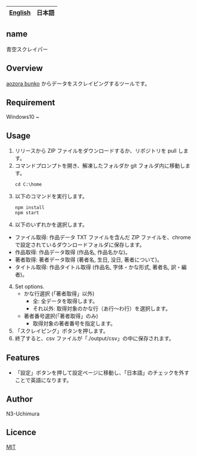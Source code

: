 <table>
	<thead>
    	<tr>
      		<th style="text-align:center"><a href="README.md">English</a></th>
      		<th style="text-align:center">日本語</th>
    	</tr>
  	</thead>
</table>

## name

青空スクレイパー

## Overview

[aozora bunko](https://www.aozora.gr.jp/) からデータをスクレイピングするツールです。

## Requirement

Windows10 ~

## Usage

1. リリースから ZIP ファイルをダウンロードするか、リポジトリを pull します。
2. コマンドプロンプトを開き、解凍したフォルダか git フォルダ内に移動します。
   ```
   cd C:\home
   ```
3. 以下のコマンドを実行します。
   ```
   npm install
   npm start
   ```
4. 以下のいずれかを選択します。

- ファイル取得: 作品データ TXT ファイルを含んだ ZIP ファイルを、chrome で設定されているダウンロードフォルダに保存します。
- 作品取得: 作品データ取得 (作品名, 作品名かな)。
- 著者取得: 著者データ取得 (著者名, 生日, 没日, 著者について)。
- タイトル取得: 作品タイトル取得 (作品名, 字体・かな形式, 著者名, 訳・編者)。

4. Set options.
   - かな行選択 (「著者取得」以外)
     - 全: 全データを取得します。
     - それ以外: 取得対象のかな行（あ行～わ行）を選択します。
   - 著者番号選択(「著者取得」のみ)
     - 取得対象の著者番号を指定します。
5. 「スクレイピング」ボタンを押します。
6. 終了すると、csv ファイルが「./output/csv」の中に保存されます。

## Features

- 「設定」ボタンを押して設定ページに移動し、「日本語」のチェックを外すことで英語になります。

## Author

N3-Uchimura

## Licence

[MIT](https://mit-license.org/)
